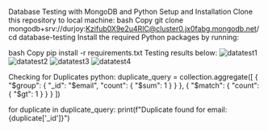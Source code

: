 Database Testing with MongoDB and Python
Setup and Installation
Clone this repository to local machine: 
bash
Copy
git clone mongodb+srv://durjoy:Kzifub0X9e2u4RlC@cluster0.jx0fabg.mongodb.net/
cd database-testing
Install the required Python packages by running:

bash
Copy
pip install -r requirements.txt
Testing results below:
![datatest1](https://github.com/user-attachments/assets/02b60c84-f499-4f71-b48b-5919edbbdd16)
![datatest2](https://github.com/user-attachments/assets/650c7bbe-0bb5-4d1b-beb7-83a04864b6e6)
![datatest3](https://github.com/user-attachments/assets/3ce197c1-7c90-4395-947d-fcf712b6a23d)
![datatest4](https://github.com/user-attachments/assets/dafbe960-8e04-4000-a8c8-cdd5d973aced)

Checking for Duplicates
python:
duplicate_query = collection.aggregate([
    { "$group": { "_id": "$email", "count": { "$sum": 1 } } },
    { "$match": { "count": { "$gt": 1 } } }
])

for duplicate in duplicate_query:
    print(f"Duplicate found for email: {duplicate['_id']}")
